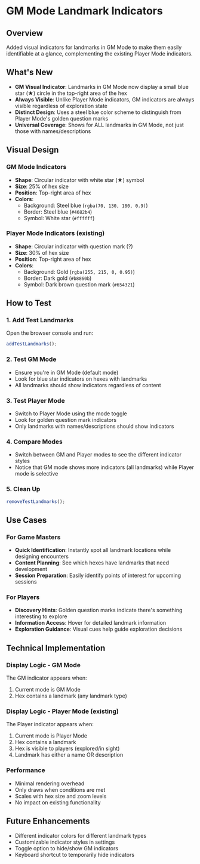 # GM Mode Landmark Indicators

## Overview

Added visual indicators for landmarks in GM Mode to make them easily identifiable at a glance, complementing the existing Player Mode indicators.

## What's New

- **GM Visual Indicator**: Landmarks in GM Mode now display a small blue star (★) circle in the top-right area of the hex
- **Always Visible**: Unlike Player Mode indicators, GM indicators are always visible regardless of exploration state
- **Distinct Design**: Uses a steel blue color scheme to distinguish from Player Mode's golden question marks
- **Universal Coverage**: Shows for ALL landmarks in GM Mode, not just those with names/descriptions

## Visual Design

### GM Mode Indicators

- **Shape**: Circular indicator with white star (★) symbol
- **Size**: 25% of hex size
- **Position**: Top-right area of hex
- **Colors**:
  - Background: Steel blue (`rgba(70, 130, 180, 0.9)`)
  - Border: Steel blue (`#4682b4`)
  - Symbol: White star (`#ffffff`)

### Player Mode Indicators (existing)

- **Shape**: Circular indicator with question mark (?)
- **Size**: 30% of hex size
- **Position**: Top-right area of hex
- **Colors**:
  - Background: Gold (`rgba(255, 215, 0, 0.95)`)
  - Border: Dark gold (`#b8860b`)
  - Symbol: Dark brown question mark (`#654321`)

## How to Test

### 1. Add Test Landmarks

Open the browser console and run:

```javascript
addTestLandmarks();
```

### 2. Test GM Mode

- Ensure you're in GM Mode (default mode)
- Look for blue star indicators on hexes with landmarks
- All landmarks should show indicators regardless of content

### 3. Test Player Mode

- Switch to Player Mode using the mode toggle
- Look for golden question mark indicators
- Only landmarks with names/descriptions should show indicators

### 4. Compare Modes

- Switch between GM and Player modes to see the different indicator styles
- Notice that GM mode shows more indicators (all landmarks) while Player mode is selective

### 5. Clean Up

```javascript
removeTestLandmarks();
```

## Use Cases

### For Game Masters

- **Quick Identification**: Instantly spot all landmark locations while designing encounters
- **Content Planning**: See which hexes have landmarks that need development
- **Session Preparation**: Easily identify points of interest for upcoming sessions

### For Players

- **Discovery Hints**: Golden question marks indicate there's something interesting to explore
- **Information Access**: Hover for detailed landmark information
- **Exploration Guidance**: Visual cues help guide exploration decisions

## Technical Implementation

### Display Logic - GM Mode

The GM indicator appears when:

1. Current mode is GM Mode
2. Hex contains a landmark (any landmark type)

### Display Logic - Player Mode (existing)

The Player indicator appears when:

1. Current mode is Player Mode
2. Hex contains a landmark
3. Hex is visible to players (explored/in sight)
4. Landmark has either a name OR description

### Performance

- Minimal rendering overhead
- Only draws when conditions are met
- Scales with hex size and zoom levels
- No impact on existing functionality

## Future Enhancements

- Different indicator colors for different landmark types
- Customizable indicator styles in settings
- Toggle option to hide/show GM indicators
- Keyboard shortcut to temporarily hide indicators

